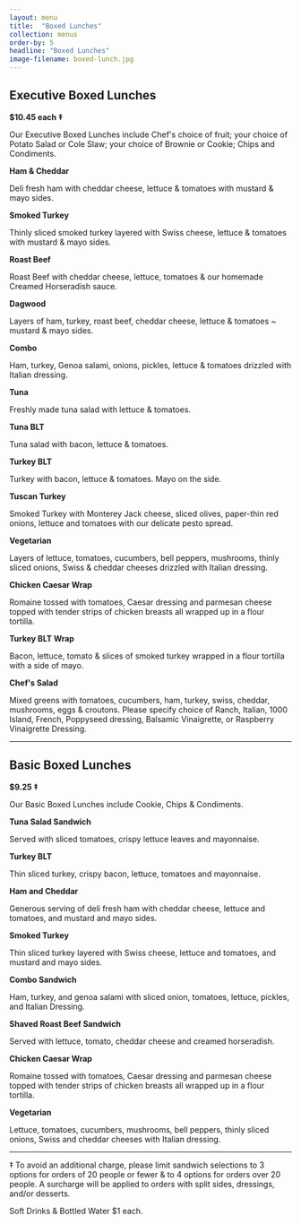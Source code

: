 ```yaml
---
layout: menu
title:  "Boxed Lunches"
collection: menus
order-by: 5
headline: "Boxed Lunches"
image-filename: boxed-lunch.jpg
---
```


## Executive Boxed Lunches

**$10.45 each ‡**

Our Executive Boxed Lunches include Chef's choice of fruit; your choice of Potato Salad or Cole Slaw; your choice of Brownie or Cookie; Chips and Condiments.

**Ham & Cheddar**

Deli fresh ham with cheddar cheese, lettuce & tomatoes with mustard & mayo sides.


**Smoked Turkey**

Thinly sliced smoked turkey layered with Swiss cheese, lettuce & tomatoes with mustard & mayo sides.


**Roast Beef**

Roast Beef with cheddar cheese, lettuce, tomatoes & our homemade Creamed Horseradish sauce.


**Dagwood**

Layers of ham, turkey, roast beef, cheddar cheese, lettuce & tomatoes ~ mustard & mayo sides.


**Combo**

Ham, turkey, Genoa salami, onions, pickles, lettuce & tomatoes drizzled with Italian dressing.


**Tuna**

Freshly made tuna salad with lettuce & tomatoes.


**Tuna BLT**

Tuna salad with bacon, lettuce & tomatoes.


**Turkey BLT**

Turkey with bacon, lettuce & tomatoes. Mayo on the side.


**Tuscan Turkey**

Smoked Turkey with Monterey Jack cheese, sliced olives, paper-thin red onions, lettuce and tomatoes with our delicate pesto spread.


**Vegetarian**

Layers of lettuce, tomatoes, cucumbers, bell peppers, mushrooms, thinly sliced onions, Swiss & cheddar cheeses drizzled with Italian dressing.


**Chicken Caesar Wrap**

Romaine tossed with tomatoes, Caesar dressing and parmesan cheese topped with tender strips of chicken breasts all wrapped up in a flour tortilla.


**Turkey BLT Wrap**

Bacon, lettuce, tomato & slices of smoked turkey wrapped in a flour tortilla with a side of mayo.


**Chef's Salad**

Mixed greens with tomatoes, cucumbers, ham, turkey, swiss, cheddar, mushrooms, eggs & croutons. Please specify choice of Ranch, Italian, 1000 Island, French, Poppyseed dressing, Balsamic Vinaigrette, or Raspberry Vinaigrette Dressing.

* * *

## Basic Boxed Lunches

**$9.25 ‡**

Our Basic Boxed Lunches include Cookie, Chips & Condiments.

**Tuna Salad Sandwich**

Served with sliced tomatoes, crispy lettuce leaves and mayonnaise.


**Turkey BLT**

Thin sliced turkey, crispy bacon, lettuce, tomatoes and mayonnaise.


**Ham and Cheddar**

Generous serving of deli fresh ham with cheddar cheese, lettuce and tomatoes, and mustard and mayo sides.


**Smoked Turkey**

Thin sliced turkey layered with Swiss cheese, lettuce and tomatoes, and mustard and mayo sides.


**Combo Sandwich**

Ham, turkey, and genoa salami with sliced onion, tomatoes, lettuce, pickles, and Italian Dressing.


**Shaved Roast Beef Sandwich**

Served with lettuce, tomato, cheddar cheese and creamed horseradish.


**Chicken Caesar Wrap**

Romaine tossed with tomatoes, Caesar dressing and parmesan cheese topped with tender strips of chicken breasts all wrapped up in a flour tortilla.


**Vegetarian**

Lettuce, tomatoes, cucumbers, mushrooms, bell peppers, thinly sliced onions, Swiss and cheddar cheeses with Italian dressing.

* * *

‡ To avoid an additional charge, please limit sandwich selections to 3 options for orders of 20 people or fewer & to 4 options for orders over 20 people. A surcharge will be applied to orders with split sides, dressings, and/or desserts.

Soft Drinks & Bottled Water $1 each.